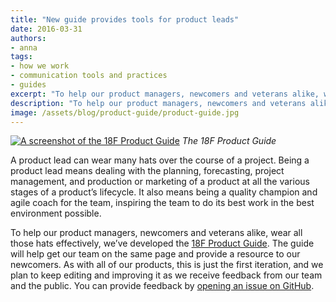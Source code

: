 ```yaml
---
title: "New guide provides tools for product leads"
date: 2016-03-31
authors:
- anna
tags:
- how we work
- communication tools and practices
- guides
excerpt: "To help our product managers, newcomers and veterans alike, wear the many hats that their jobs require, we’ve developed the 18F Product Guide. The guide will help get our team on the same page and provide a resource to our newcomers."
description: "To help our product managers, newcomers and veterans alike, wear the many hats that their jobs require, we’ve developed the 18F Product Guide. The guide will help get our team on the same page and provide a resource to our newcomers."
image: /assets/blog/product-guide/product-guide.jpg
---
```


[![A screenshot of the 18F Product Guide]({{stie.baseurl}}/assets/blog/product-guide/product-guide.jpg)](https://pages.18f.gov/product-guide)
*The 18F Product Guide*

A product lead can wear many hats over the course of a project. Being a
product lead means dealing with the planning, forecasting, project
management, and production or marketing of a product at all the various
stages of a product’s lifecycle. It also means being a quality champion
and agile coach for the team, inspiring the team to do its best work in
the best environment possible.

To help our product managers, newcomers and veterans alike, wear all
those hats effectively, we’ve developed the [18F Product
Guide](https://pages.18f.gov/product-guide). The guide will help get our team on the
same page and provide a resource to our newcomers. As with all of our
products, this is just the first iteration, and we plan to keep editing
and improving it as we receive feedback from our team and the public. You can provide feedback by [opening an issue on GitHub](https://github.com/18F/product-guide/issues/new).
